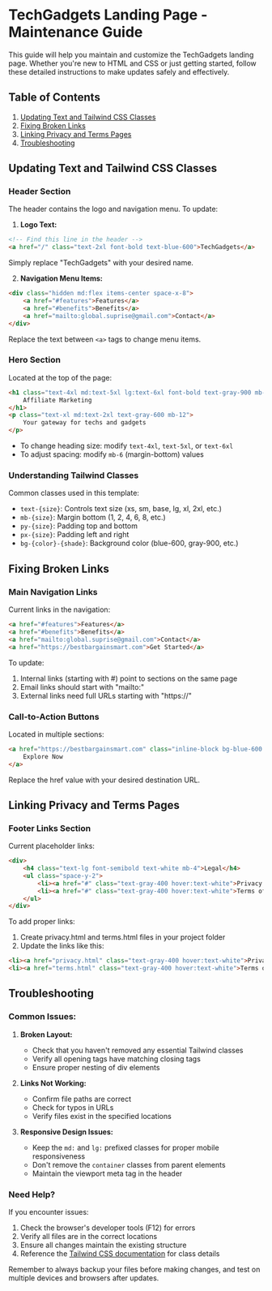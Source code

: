 # TechGadgets Landing Page - Maintenance Guide

This guide will help you maintain and customize the TechGadgets landing page. Whether you're new to HTML and CSS or just getting started, follow these detailed instructions to make updates safely and effectively.

## Table of Contents
1. [Updating Text and Tailwind CSS Classes](#updating-text-and-tailwind-css-classes)
2. [Fixing Broken Links](#fixing-broken-links)
3. [Linking Privacy and Terms Pages](#linking-privacy-and-terms-pages)
4. [Troubleshooting](#troubleshooting)

## Updating Text and Tailwind CSS Classes

### Header Section
The header contains the logo and navigation menu. To update:

1. **Logo Text:**
```html
<!-- Find this line in the header -->
<a href="/" class="text-2xl font-bold text-blue-600">TechGadgets</a>
```
Simply replace "TechGadgets" with your desired name.

2. **Navigation Menu Items:**
```html
<div class="hidden md:flex items-center space-x-8">
    <a href="#features">Features</a>
    <a href="#benefits">Benefits</a>
    <a href="mailto:global.suprise@gmail.com">Contact</a>
</div>
```
Replace the text between `<a>` tags to change menu items.

### Hero Section
Located at the top of the page:
```html
<h1 class="text-4xl md:text-5xl lg:text-6xl font-bold text-gray-900 mb-6 leading-tight">
    Affiliate Marketing
</h1>
<p class="text-xl md:text-2xl text-gray-600 mb-12">
    Your gateway for techs and gadgets
</p>
```
- To change heading size: modify `text-4xl`, `text-5xl`, or `text-6xl`
- To adjust spacing: modify `mb-6` (margin-bottom) values

### Understanding Tailwind Classes
Common classes used in this template:
- `text-{size}`: Controls text size (xs, sm, base, lg, xl, 2xl, etc.)
- `mb-{size}`: Margin bottom (1, 2, 4, 6, 8, etc.)
- `py-{size}`: Padding top and bottom
- `px-{size}`: Padding left and right
- `bg-{color}-{shade}`: Background color (blue-600, gray-900, etc.)

## Fixing Broken Links

### Main Navigation Links
Current links in the navigation:
```html
<a href="#features">Features</a>
<a href="#benefits">Benefits</a>
<a href="mailto:global.suprise@gmail.com">Contact</a>
<a href="https://bestbargainsmart.com">Get Started</a>
```

To update:
1. Internal links (starting with #) point to sections on the same page
2. Email links should start with "mailto:"
3. External links need full URLs starting with "https://"

### Call-to-Action Buttons
Located in multiple sections:
```html
<a href="https://bestbargainsmart.com" class="inline-block bg-blue-600...">
    Explore Now
</a>
```
Replace the href value with your desired destination URL.

## Linking Privacy and Terms Pages

### Footer Links Section
Current placeholder links:
```html
<div>
    <h4 class="text-lg font-semibold text-white mb-4">Legal</h4>
    <ul class="space-y-2">
        <li><a href="#" class="text-gray-400 hover:text-white">Privacy Policy</a></li>
        <li><a href="#" class="text-gray-400 hover:text-white">Terms of Service</a></li>
    </ul>
</div>
```

To add proper links:
1. Create privacy.html and terms.html files in your project folder
2. Update the links like this:
```html
<li><a href="privacy.html" class="text-gray-400 hover:text-white">Privacy Policy</a></li>
<li><a href="terms.html" class="text-gray-400 hover:text-white">Terms of Service</a></li>
```

## Troubleshooting

### Common Issues:

1. **Broken Layout:**
   - Check that you haven't removed any essential Tailwind classes
   - Verify all opening tags have matching closing tags
   - Ensure proper nesting of div elements

2. **Links Not Working:**
   - Confirm file paths are correct
   - Check for typos in URLs
   - Verify files exist in the specified locations

3. **Responsive Design Issues:**
   - Keep the `md:` and `lg:` prefixed classes for proper mobile responsiveness
   - Don't remove the `container` classes from parent elements
   - Maintain the viewport meta tag in the header

### Need Help?
If you encounter issues:
1. Check the browser's developer tools (F12) for errors
2. Verify all files are in the correct locations
3. Ensure all changes maintain the existing structure
4. Reference the [Tailwind CSS documentation](https://tailwindcss.com/docs) for class details

Remember to always backup your files before making changes, and test on multiple devices and browsers after updates.